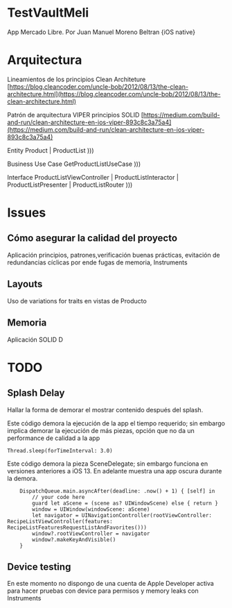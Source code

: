 # TestVaultMeli
App Mercado Libre.
Por Juan Manuel Moreno Beltran {iOS native}

# Arquitectura
Lineamientos de los principios Clean Architeture
[https://blog.cleancoder.com/uncle-bob/2012/08/13/the-clean-architecture.html](https://blog.cleancoder.com/uncle-bob/2012/08/13/the-clean-architecture.html)

Patrón de arquitectura VIPER principios SOLID
[https://medium.com/build-and-run/clean-architecture-en-ios-viper-893c8c3a75a4](https://medium.com/build-and-run/clean-architecture-en-ios-viper-893c8c3a75a4)

Entity
Product | ProductList
)))

Business Use Case
GetProductListUseCase
)))

Interface
ProductListViewController | ProductListInteractor | ProductListPresenter | ProductListRouter
)))


# Issues

## Cómo asegurar la calidad del proyecto
Aplicación principios, patrones,verificación buenas prácticas, evitación de redundancias cíclicas por ende fugas de memoria, Instruments

## Layouts
Uso de variations for traits en vistas de Producto

## Memoria
Aplicación SOLID D

# TODO

## Splash Delay
Hallar la forma de demorar el mostrar contenido después del splash.

Este código demora la ejecución de la app el tiempo requerido; sin embargo implica demorar la ejecución de más piezas, opción que no da un performance de calidad a la app

```
Thread.sleep(forTimeInterval: 3.0)
```
Este código demora la pieza SceneDelegate; sin embargo funciona en versiones anteriores a iOS 13. En adelante muestra una app oscura durante la demora.

        DispatchQueue.main.asyncAfter(deadline: .now() + 1) { [self] in
            // your code here
            guard let aScene = (scene as? UIWindowScene) else { return }
            window = UIWindow(windowScene: aScene)
            let navigator = UINavigationController(rootViewController: RecipeListViewController(features: RecipeListFeaturesRequestListAndFavorites()))
            window?.rootViewController = navigator
            window?.makeKeyAndVisible()
        }

## Device testing
En este momento no dispongo de una cuenta de Apple Developer activa para hacer pruebas con device para permisos y memory leaks con Instruments
